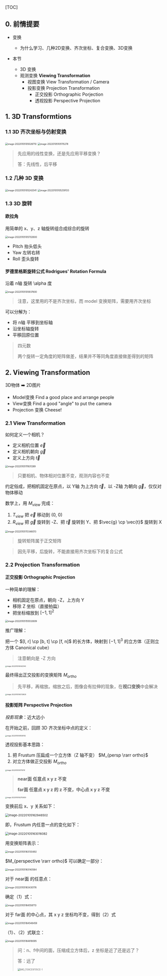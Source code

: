 [TOC]



## 0. 前情提要

+ 变换
  + 为什么学习、几种2D变换、齐次坐标、复合变换、3D变换

+ 本节
  + 3D 变换
  + 观测变换 **Viewing Transformation**
    + 视图变换 View Transformation / Camera
    + 投影变换 Projection Transformation
      + 正交投影 Orthographic Porjection
      + 透视投影 Perspective Projection



## 1. 3D Transformtions

### 1.1 3D 齐次坐标与仿射变换

<img src="https://www.qiniu.cregskin.com/202201051050759.png" alt="image-20220105105026710" style="zoom:50%;" />

<img src="https://www.qiniu.cregskin.com/202201051051302.png" alt="image-20220105105115278" style="zoom:50%;" />

> 先应用的线性变换，还是先应用平移变换？
>
> 答：先线性，后平移



### 1.2 几种 3D 变换

<img src="https://www.qiniu.cregskin.com/202201051052064.png" alt="image-20220105105242041" style="zoom:50%;" />

<img src="https://www.qiniu.cregskin.com/202201051052159.png" alt="image-20220105105259133" style="zoom:50%;" />



 ### 1.3 3D 旋转

#### 欧拉角

用简单的 x、y、z 轴旋转组合成综合的旋转

<img src="https://www.qiniu.cregskin.com/202201051057626.png" alt="image-20220105105702600" style="zoom:50%;" />

+ Pitch 抬头低头
+ Yaw 左转右转
+ Roll 歪头旋转



#### 罗德里格斯旋转公式 Rodrigues' Rotation Formula

沿着 n轴 旋转 \alpha 度

<img src="https://www.qiniu.cregskin.com/202201051059625.png" alt="image-20220105105937600" style="zoom:50%;" />

> 注意，这里用的不是齐次坐标，而 model 变换矩阵，需要用齐次坐标



可以分解为：

+ 将 n轴 平移到坐标轴
+ 沿坐标轴旋转
+ 平移回原位置

> 四元数
>
> 两个旋转一定角度的矩阵做差，结果并不等同角度直接做差得到的矩阵





## 2. Viewing Transformation

3D物体 ➡️ 2D图片

+ Model变换 Find a good place and arrange people 
+ View变换 Find a good "angle" to put the camera
+ Projection 变换 Cheese!

### 2.1 View Transformation

如何定义一个相机？

+ 定义相机位置 $\vec{e}$
+ 定义相机朝向 $\vec{g}$
+ 定义上方向 $\vec{t}$

<img src="https://www.qiniu.cregskin.com/202201051118312.png" alt="image-20220105111831269" style="zoom:50%;" />

> 只要相机、物体相对位置不变，观测内容也不变
>

约定俗成，把相机固定在原点，以 Y轴 为上方向 $\vec{t}$，以 -Z轴 为朝向 $\vec{g}$，仅仅对物体移动

数学上，用 $M_{view}$ 完成：

1. $T_{view}$ 把 $\vec{e}$ 移动到 (0, 0)
2. $R_{view}$ 把 $\vec{g}$ 旋转到 -Z、把 $\vec{t}$ 旋转到 Y、把 $\vec{g} \cp \vec{t}$ 旋转到 X

<img src="https://www.qiniu.cregskin.com/202201051133039.png" alt="image-20220105113346013" style="zoom:50%;" />

> 旋转矩阵属于正交矩阵

> 因先平移，后旋转，不能直接用齐次坐标下的复合公式







### 2.2 Projection Transformation



#### 正交投影 Orthographic Projection

一种简单的理解：

+ 相机固定在原点，朝向 -Z，上方向 Y
+ 移除 Z 坐标（直接拍扁）
+ 把坐标缩放到 $[-1, 1]^2$

<img src="https://www.qiniu.cregskin.com/202201051555639.png" alt="image-20220105155532609" style="zoom:50%;" />

推广理解：

把一个 $[l, r] \cp [b, t] \cp [f, n]$ 的长方体，映射到 $[-1, 1]^3$ 的立方体（正则立方体 Canonical cube）

> 注意朝向是 -Z 方向

<img src="https://www.qiniu.cregskin.com/202201051604192.png" alt="image-20220105160425140" style="zoom: 33%;" />

最终得出正交投影的变换矩阵 $M_{ortho}$ 

> 先平移，再缩放。缩放之后，图像会有拉伸的现象，在**视口变换**中会解决

<img src="https://www.qiniu.cregskin.com/202201051607859.png" alt="image-20220105160729830" style="zoom: 33%;" />





#### 投影矩阵 Perspective Projection

*投影现象*：近大远小

在开始之前，回顾 3D 齐次坐标中点的定义：

<img src="https://www.qiniu.cregskin.com/202201051615810.png" alt="image-20220105161508782" style="zoom: 33%;" />

透视投影基本思路：

1. 把 Frustum 压扁成一个立方体（Z 轴不变） $M_{persp \rarr ortho}$
2. 对立方体做正交投影 $M_{ortho}$

<img src="https://www.qiniu.cregskin.com/202201051617818.png" alt="image-20220105161719791" style="zoom: 33%;" />

> **near面 任意点 x y z 不变**
>
> **far面 任意点 x y z 的 z 不变，中心点 x y z 不变**

<img src="https://www.qiniu.cregskin.com/202201051627631.png" alt="image-20220105162750600" style="zoom:33%;" />

变换前后 x、y 关系如下：

<img src="https://www.qiniu.cregskin.com/202201051629531.png" alt="image-20220105162946502" style="zoom: 67%;" />



即，Frustum 内任意一点的变化如下：

<img src="https://www.qiniu.cregskin.com/202201051630109.png" alt="image-20220105163016082" style="zoom:67%;" />

用变换矩阵表示：

<img src="https://www.qiniu.cregskin.com/202201051631522.png" alt="image-20220105163130492" style="zoom:50%;" />

$M_{perspective \rarr ortho}$ 可以确定一部分：

<img src="https://www.qiniu.cregskin.com/202201051631609.png" alt="image-20220105163140584" style="zoom:50%;" />

对于 near面 的任意点：

<img src="https://www.qiniu.cregskin.com/202201051634207.png" alt="image-20220105163430176" style="zoom:50%;" />

确定（1）式：

<img src="https://www.qiniu.cregskin.com/202201051645743.png" alt="image-20220105164558713" style="zoom:50%;" />

对于 far面 的中心点，其 x y z 坐标均不变，得到（2）式

<img src="https://www.qiniu.cregskin.com/202201051645488.png" alt="image-20220105164548459" style="zoom:50%;" />

（1）、（2）式联立：

<img src="https://www.qiniu.cregskin.com/202201051648123.png" alt="image-20220105164818095" style="zoom:50%;" />



>问：n、f中间的面，压缩成立方体后，z 坐标是近了还是远了？
>
>答：远了
>
><img src="https://www.qiniu.cregskin.com/202201062239356.jpeg" alt="IMG_1138CE9705CE-1" style="zoom:50%;" />













